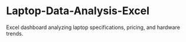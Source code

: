 # Laptop-Data-Analysis-Excel
Excel dashboard analyzing laptop specifications, pricing, and hardware trends.
